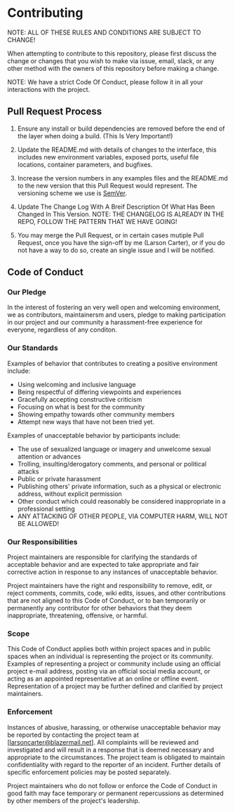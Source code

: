 # Contributing

NOTE: ALL OF THESE RULES AND CONDITIONS ARE SUBJECT TO CHANGE!

When attempting to contribute to this repository, please first discuss the change or changes that you wish to make via issue, email, slack, or any other method with the owners of this repository before making a change. 

NOTE: We have a strict Code Of Conduct, please follow it in all your interactions with the project.

## Pull Request Process

1. Ensure any install or build dependencies are removed before the end of the layer when doing a 
   build. (This Is Very Important!)
   
2. Update the README.md with details of changes to the interface, this includes new environment 
   variables, exposed ports, useful file locations, container parameters, and bugfixes.
   
3. Increase the version numbers in any examples files and the README.md to the new version that this
   Pull Request would represent. The versioning scheme we use is [SemVer](http://semver.org/).
   
4. Update The Change Log With A Breif Description Of What Has Been Changed In This Version. NOTE: THE CHANGELOG IS ALREADY IN THE REPO, FOLLOW THE PATTERN THAT WE HAVE GOING!

5. You may merge the Pull Request, or in certain cases mutiple Pull Request, once you have the sign-off by me (Larson Carter), or if you do not have a way to do so, create an single issue and I will be notified.

## Code of Conduct

### Our Pledge

In the interest of fostering an very well open and welcoming environment, we as
contributors, maintainersm and users, pledge to making participation in our project and
our community a harassment-free experience for everyone, regardless of any conditon.

### Our Standards

Examples of behavior that contributes to creating a positive environment
include:

* Using welcoming and inclusive language
* Being respectful of differing viewpoints and experiences
* Gracefully accepting constructive criticism
* Focusing on what is best for the community
* Showing empathy towards other community members
* Attempt new ways that have not been tried yet.

Examples of unacceptable behavior by participants include:

* The use of sexualized language or imagery and unwelcome sexual attention or
advances
* Trolling, insulting/derogatory comments, and personal or political attacks
* Public or private harassment
* Publishing others' private information, such as a physical or electronic
  address, without explicit permission
* Other conduct which could reasonably be considered inappropriate in a
  professional setting
* ANY ATTACKING OF OTHER PEOPLE, VIA COMPUTER HARM, WILL NOT BE ALLOWED!

### Our Responsibilities

Project maintainers are responsible for clarifying the standards of acceptable
behavior and are expected to take appropriate and fair corrective action in
response to any instances of unacceptable behavior.

Project maintainers have the right and responsibility to remove, edit, or
reject comments, commits, code, wiki edits, issues, and other contributions
that are not aligned to this Code of Conduct, or to ban temporarily or
permanently any contributor for other behaviors that they deem inappropriate,
threatening, offensive, or harmful.

### Scope

This Code of Conduct applies both within project spaces and in public spaces
when an individual is representing the project or its community. Examples of
representing a project or community include using an official project e-mail
address, posting via an official social media account, or acting as an appointed
representative at an online or offline event. Representation of a project may be
further defined and clarified by project maintainers.

### Enforcement

Instances of abusive, harassing, or otherwise unacceptable behavior may be
reported by contacting the project team at [larsoncarter@blazermail.net]. All
complaints will be reviewed and investigated and will result in a response that
is deemed necessary and appropriate to the circumstances. The project team is
obligated to maintain confidentiality with regard to the reporter of an incident.
Further details of specific enforcement policies may be posted separately.

Project maintainers who do not follow or enforce the Code of Conduct in good
faith may face temporary or permanent repercussions as determined by other
members of the project's leadership.
